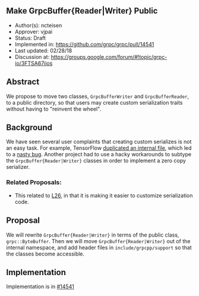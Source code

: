 Make GrpcBuffer{Reader|Writer} Public
----
* Author(s): ncteisen
* Approver: vjpai
* Status: Draft
* Implemented in: https://github.com/grpc/grpc/pull/14541
* Last updated: 02/28/18
* Discussion at: https://groups.google.com/forum/#!topic/grpc-io/3FTSA67iios

## Abstract

We propose to move two classes, `GrpcBufferWriter` and `GrpcBufferReader`, to a public directory, so that users may create custom serialization traits without having to "reinvent the wheel".

## Background

We have seen several user complaints that creating custom serializes is not an easy task. For example, TensorFlow [duplicated an internal file](https://github.com/tensorflow/tensorflow/blob/master/tensorflow/core/distributed_runtime/rpc/grpc_serialization_traits.h), which led to a [nasty bug](https://github.com/grpc/grpc/issues/10161). Another project had to use a hacky workarounds to subtype the `GrpcBuffer{Reader|Writer}` classes in order to implement a zero copy serializer.

### Related Proposals: 
* This related to [L26](https://github.com/grpc/proposal/pull/63), in that it is making it easier to customize serialization code.

## Proposal

We will rewrite `GrpcBuffer{Reader|Writer}` in terms of the public class, `grpc::ByteBuffer`. Then we will move `GrpcBuffer{Reader|Writer}` out of the internal namespace, and add header files in `include/grpcpp/support` so that the classes become accessible.

## Implementation

Implementation is in [#14541](https://github.com/grpc/grpc/pull/14541)
